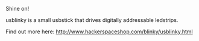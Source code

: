 Shine on!

usblinky is a small usbstick that drives digitally addressable ledstrips.

Find out more here:
http://www.hackerspaceshop.com/blinky/usblinky.html
